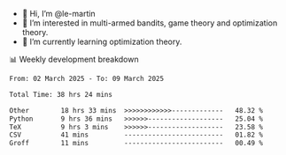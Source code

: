 - 👋 Hi, I’m @le-martin
- 👀 I’m interested in multi-armed bandits, game theory and optimization theory.
- 🌱 I’m currently learning optimization theory.
<!---- 💞️ I’m looking to collaborate on ...
- 📫 How to reach me ...-->

<!---
Tutorial for using WakaTime stats in GitHub profile: https://github.com/athul/waka-readme
-->

📊 Weekly development breakdown
<!--START_SECTION:waka-->

```txt
From: 02 March 2025 - To: 09 March 2025

Total Time: 38 hrs 24 mins

Other        18 hrs 33 mins  >>>>>>>>>>>>-------------   48.32 %
Python       9 hrs 36 mins   >>>>>>-------------------   25.04 %
TeX          9 hrs 3 mins    >>>>>>-------------------   23.58 %
CSV          41 mins         -------------------------   01.82 %
Groff        11 mins         -------------------------   00.49 %
```

<!--END_SECTION:waka-->

<!---
le-martin/le-martin is a ✨ special ✨ repository because its `README.md` (this file) appears on your GitHub profile.
You can click the Preview link to take a look at your changes.
--->
